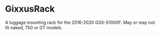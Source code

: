 # GixxusRack
A luggage mounting rack for the 2016-2020 GSX-S1000F. May or may not fit naked, 750 or GT models.
